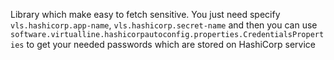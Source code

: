 Library which make easy to fetch sensitive. You just need specify `vls.hashicorp.app-name`, `vls.hashicorp.secret-name`
and then you can use `software.virtualline.hashicorpautoconfig.properties.CredentialsProperties` to get your needed
passwords which are stored on HashiCorp service


